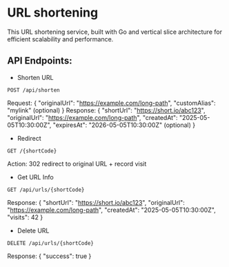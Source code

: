 # URL shortening 
This URL shortening service, built with Go and vertical slice  architecture for efficient scalability and performance. 

## API Endpoints:
- Shorten URL
```
POST /api/shorten
```
Request: { "originalUrl": "https://example.com/long-path", "customAlias": "mylink" (optional) }
Response: { "shortUrl": "https://short.io/abc123", "originalUrl": "https://example.com/long-path", "createdAt": "2025-05-05T10:30:00Z", "expiresAt": "2026-05-05T10:30:00Z" (optional) }

- Redirect
```
GET /{shortCode}
```
Action: 302 redirect to original URL + record visit

- Get URL Info
```
GET /api/urls/{shortCode}
```
Response: { "shortUrl": "https://short.io/abc123", "originalUrl": "https://example.com/long-path", "createdAt": "2025-05-05T10:30:00Z", "visits": 42 }

- Delete URL
```
DELETE /api/urls/{shortCode}
```
Response: { "success": true }
